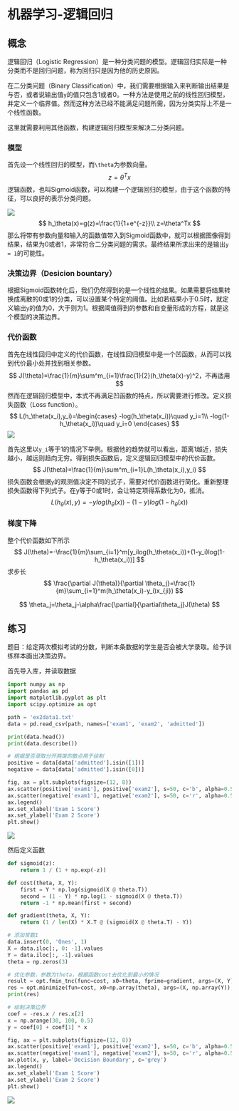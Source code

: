 # 机器学习-逻辑回归

## 概念

逻辑回归（Logistic Regression）是一种分类问题的模型。逻辑回归实际是一种分类而不是回归问题，称为回归只是因为他的历史原因。

在二分类问题（Binary Classification）中，我们需要根据输入来判断输出结果是与否，或者说输出值`y`的值只包含1或者0。一种方法是使用之前的线性回归模型，并定义一个临界值。然而这种方法已经不能满足问题所需，因为分类实际上不是一个线性函数。

这里就需要利用其他函数，构建逻辑回归模型来解决二分类问题。

### 模型

首先设一个线性回归的模型，而`\theta`为参数向量。
$$
z=\theta^Tx
$$
逻辑函数，也叫Sigmoid函数，可以构建一个逻辑回归的模型，由于这个函数的特征，可以良好的表示分类问题。

![](../img/29.png)
$$
h_\theta(x)=g(z)=\frac{1}{1+e^{-z}}\\
z=\theta^Tx
$$
那么将带有参数向量和输入的函数值带入到Sigmoid函数中，就可以根据图像得到结果，结果为0或者1，非常符合二分类问题的需求。最终结果所求出来的是输出`y = 1`的可能性。

### 决策边界（Desicion bountary）

根据Sigmoid函数转化后，我们仍然得到的是一个线性的结果。如果需要将结果转换成离散的0或1的分类，可以设置某个特定的阈值。比如若结果小于0.5时，就定义输出`y`的值为0，大于则为1。根据阈值得到的参数和自变量形成的方程，就是这个模型的决策边界。

### 代价函数

首先在线性回归中定义的代价函数，在线性回归模型中是一个凹函数，从而可以找到代价最小处并找到相关参数。
$$
J(\theta)=\frac{1}{m}\sum^m_{i=1}\frac{1}{2}(h_\theta(x)-y)^2，不再适用
$$
然而在逻辑回归模型中，本式不再满足凹函数的特点，所以需要进行修改。定义损失函数（Loss function）。
$$
L(h_\theta(x_i),y_i)=\begin{cases}
-log(h_\theta(x_i))\quad y_i=1\\
-log(1-h_\theta(x_i))\quad y_i=0
\end{cases}
$$
![](../img/30.png)

首先这里以`y_i`等于1的情况下举例。根据他的趋势就可以看出，距离1越近，损失越小，越远则趋向无穷。得到损失函数后，定义逻辑回归模型中的代价函数。
$$
J(\theta)=\frac{1}{m}\sum^m_{i=1}L(h_\theta(x_i),y_i)
$$
损失函数会根据`y`的观测值决定不同的式子，需要对代价函数进行简化。重新整理损失函数得下列式子。在y等于0或1时，会让特定项得系数化为0，抵消。
$$
L(h_\theta(x),y)=-ylog(h_\theta(x))-(1-y)log(1-h_\theta(x))
$$

### 梯度下降

整个代价函数如下所示
$$
J(\theta)=-\frac{1}{m}\sum_{i=1}^m[y_ilog(h_\theta(x_i))+(1-y_i)log(1-h_\theta(x_i))]
$$
求步长
$$
\frac{\partial J(\theta)}{\partial \theta_j}=\frac{1}{m}\sum_{i=1}^m(h_\theta(x_i)-y_i)x_{ji})
$$

$$
\theta_j=\theta_j-\alpha\frac{\partial}{\partial\theta_j}J(\theta)
$$

## 练习

题目：给定两次模拟考试的分数，判断本条数据的学生是否会被大学录取。给予训练样本画出决策边界。

首先导入库，并读取数据

```python
import numpy as np
import pandas as pd
import matplotlib.pyplot as plt
import scipy.optimize as opt

path = 'ex2data1.txt'
data = pd.read_csv(path, names=['exam1', 'exam2', 'admitted'])

print(data.head())
print(data.describe())

# 根据是否录取分开两类的散点用于绘制
positive = data[data['admitted'].isin([1])]
negative = data[data['admitted'].isin([0])]

fig, ax = plt.subplots(figsize=(12, 8))
ax.scatter(positive['exam1'], positive['exam2'], s=50, c='b', alpha=0.5, label='Admitted')
ax.scatter(negative['exam1'], negative['exam2'], s=50, c='r', alpha=0.5, label='Not Admitted')
ax.legend()
ax.set_xlabel('Exam 1 Score')
ax.set_ylabel('Exam 2 Score')
plt.show()
```

![](../img/31.png)

然后定义函数

```python
def sigmoid(z):
    return 1 / (1 + np.exp(-z))

def cost(theta, X, Y):
    first = Y * np.log(sigmoid(X @ theta.T))
    second = (1 - Y) * np.log(1 - sigmoid(X @ theta.T))
    return -1 * np.mean(first + second)

def gradient(theta, X, Y):
    return (1 / len(X) * X.T @ (sigmoid(X @ theta.T) - Y))
```

```python
# 添加常数1
data.insert(0, 'Ones', 1)
X = data.iloc[:, 0: -1].values
Y = data.iloc[:, -1].values
theta = np.zeros(3)

# 优化参数，参数为theta，根据函数cost去优化到最小的情况
result = opt.fmin_tnc(func=cost, x0=theta, fprime=gradient, args=(X, Y))
res = opt.minimize(fun=cost, x0=np.array(theta), args=(X, np.array(Y)), method='Newton-CG', jac=gradient)
print(res)

# 绘制决策边界
coef = -res.x / res.x[2]
x = np.arange(30, 100, 0.5)
y = coef[0] + coef[1] * x

fig, ax = plt.subplots(figsize=(12, 8))
ax.scatter(positive['exam1'], positive['exam2'], s=50, c='b', alpha=0.5, label='Admitted')
ax.scatter(negative['exam1'], negative['exam2'], s=50, c='r', alpha=0.5, label='Not Admitted')
ax.plot(x, y, label='Decision Boundary', c='grey')
ax.legend()
ax.set_xlabel('Exam 1 Score')
ax.set_ylabel('Exam 2 Score')
plt.show()
```

![](../img/32.png)
